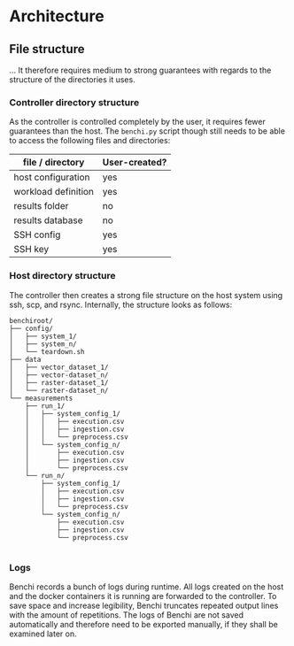 # Architecture


## File structure

… It therefore requires medium to strong guarantees with regards to the structure of the directories it uses.

### Controller directory structure

As the controller is controlled completely by the user, it requires fewer guarantees than the host. The `benchi.py` script though still needs to be able to access the following files and directories:

| file / directory | User-created? | 
|-----|-----|
|  host configuration | yes |
|  workload definition | yes|
|  results folder | no|
|  results database |no|
|  SSH config | yes|
|  SSH key | yes |

### Host directory structure

The controller then creates a strong file structure on the host system using ssh, scp, and rsync. Internally, the structure looks as follows:

```
benchiroot/
├── config/
│   ├── system_1/
│   ├── system_n/
│   └── teardown.sh
├── data
│   ├── vector_dataset_1/
│   ├── vector-dataset_n/
│   ├── raster-dataset_1/
│   └── raster-dataset_n/
└── measurements
    ├── run_1/
    │   ├── system_config_1/
    │   │   ├── execution.csv
    │   │   ├── ingestion.csv
    │   │   └── preprocess.csv
    │   └── system_config_n/
    │       ├── execution.csv
    │       ├── ingestion.csv
    │       └── preprocess.csv
    └── run_n/
        ├── system_config_1/
        │   ├── execution.csv
        │   ├── ingestion.csv
        │   └── preprocess.csv
        └── system_config_n/
            ├── execution.csv
            ├── ingestion.csv
            └── preprocess.csv
  
```


### Logs
Benchi records a bunch of logs during runtime. All logs created on the host and the docker containers it is running are forwarded to the controller. To save space and increase legibility, Benchi truncates repeated output lines with the amount of repetitions. The logs of Benchi are not saved automatically and therefore need to be exported manually, if they shall be examined later on.


